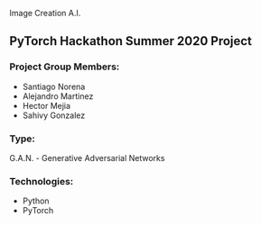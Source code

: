  Image Creation A.I.
## PyTorch Hackathon Summer 2020 Project

### Project Group Members:
- Santiago Norena
- Alejandro Martinez
- Hector Mejia
- Sahivy Gonzalez

### Type:
G.A.N. - Generative Adversarial Networks

### Technologies:
- Python
- PyTorch
